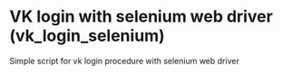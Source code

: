 # VK login with selenium web driver (vk_login_selenium)

Simple script for vk login procedure with selenium web driver
